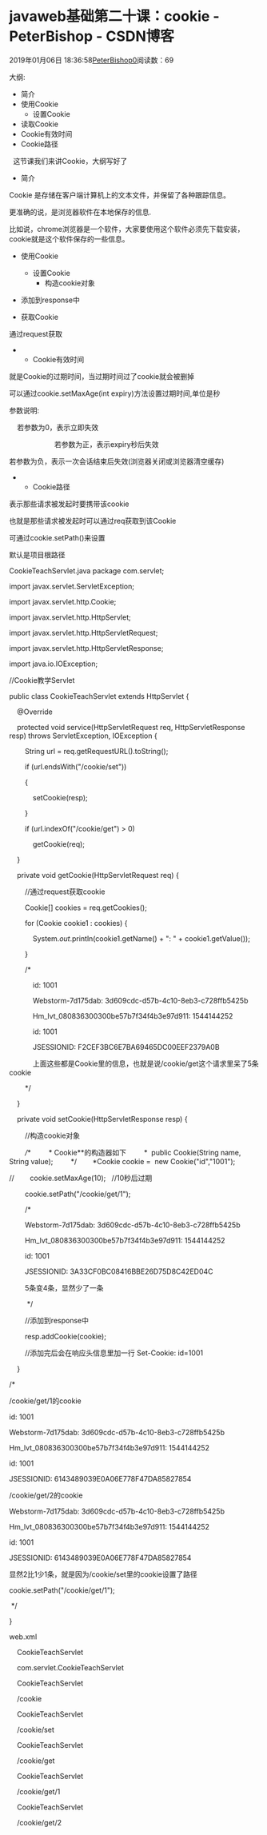 # javaweb基础第二十课：cookie - PeterBishop - CSDN博客





2019年01月06日 18:36:58[PeterBishop0](https://me.csdn.net/qq_40061421)阅读数：69








大纲:
- 简介
- 使用Cookie
	- 设置Cookie
- 读取Cookie
- Cookie有效时间
- Cookie路径




  这节课我们来讲Cookie，大纲写好了


- 简介

Cookie 是存储在客户端计算机上的文本文件，并保留了各种跟踪信息。

更准确的说，是浏览器软件在本地保存的信息.

比如说，chrome浏览器是一个软件，大家要使用这个软件必须先下载安装，cookie就是这个软件保存的一些信息。


- 使用Cookie
	- 设置Cookie
		- 构造cookie对象
- 添加到response中

- 获取Cookie


通过request获取
- - Cookie有效时间


就是Cookie的过期时间，当过期时间过了cookie就会被删掉

可以通过cookie.setMaxAge(int expiry)方法设置过期时间,单位是秒

参数说明:

    若参数为0，表示立即失效

                       若参数为正，表示expiry秒后失效

若参数为负，表示一次会话结束后失效(浏览器关闭或浏览器清空缓存)
- - Cookie路径


表示那些请求被发起时要携带该cookie

也就是那些请求被发起时可以通过req获取到该Cookie

可通过cookie.setPath()来设置

默认是项目根路径



CookieTeachServlet.java
package com.servlet;



import javax.servlet.ServletException;

import javax.servlet.http.Cookie;

import javax.servlet.http.HttpServlet;

import javax.servlet.http.HttpServletRequest;

import javax.servlet.http.HttpServletResponse;

import java.io.IOException;



//Cookie教学Servlet

public class CookieTeachServlet extends HttpServlet {

    @Override

    protected void service(HttpServletRequest req, HttpServletResponse resp) throws ServletException, IOException {



        String url = req.getRequestURL().toString();

        if (url.endsWith("/cookie/set"))

        {

            setCookie(resp);

        }

        if (url.indexOf("/cookie/get") > 0)

            getCookie(req);

    }



    private void getCookie(HttpServletRequest req) {

        //通过request获取cookie

        Cookie[] cookies = req.getCookies();

        for (Cookie cookie1 : cookies) {

            System.*out*.println(cookie1.getName() + ": " + cookie1.getValue());

        }

        /*

            id: 1001

            Webstorm-7d175dab: 3d609cdc-d57b-4c10-8eb3-c728ffb5425b

            Hm_lvt_080836300300be57b7f34f4b3e97d911: 1544144252

            id: 1001

            JSESSIONID: F2CEF3BC6E7BA69465DC00EEF2379A0B



            上面这些都是Cookie里的信息，也就是说/cookie/get这个请求里呆了5条cookie

        */

    }



    private void setCookie(HttpServletResponse resp) {

        //构造cookie对象

        */**         * Cookie**的构造器如下         *  public Cookie(String name, String value);         */        *Cookie cookie =  new Cookie("id","1001");

//        cookie.setMaxAge(10);   //10秒后过期

        cookie.setPath("/cookie/get/1");

        /*

        Webstorm-7d175dab: 3d609cdc-d57b-4c10-8eb3-c728ffb5425b

        Hm_lvt_080836300300be57b7f34f4b3e97d911: 1544144252

        id: 1001

        JSESSIONID: 3A33CF0BC08416BBE26D75D8C42ED04C



        5条变4条，显然少了一条

         */

        //添加到response中

        resp.addCookie(cookie);

        //添加完后会在响应头信息里加一行 Set-Cookie: id=1001

    }



/*

/cookie/get/1的cookie

id: 1001

Webstorm-7d175dab: 3d609cdc-d57b-4c10-8eb3-c728ffb5425b

Hm_lvt_080836300300be57b7f34f4b3e97d911: 1544144252

id: 1001

JSESSIONID: 6143489039E0A06E778F47DA85827854



/cookie/get/2的cookie

Webstorm-7d175dab: 3d609cdc-d57b-4c10-8eb3-c728ffb5425b

Hm_lvt_080836300300be57b7f34f4b3e97d911: 1544144252

id: 1001

JSESSIONID: 6143489039E0A06E778F47DA85827854



显然2比1少1条，就是因为/cookie/set里的cookie设置了路径

cookie.setPath("/cookie/get/1");

 */

}


web.xml
<servlet>

    <servlet-name>CookieTeachServlet</servlet-name>

    <servlet-class>com.servlet.CookieTeachServlet</servlet-class>

</servlet>



<servlet-mapping>

    <servlet-name>CookieTeachServlet</servlet-name>

    <url-pattern>/cookie</url-pattern>

</servlet-mapping>



<servlet-mapping>

    <servlet-name>CookieTeachServlet</servlet-name>

    <url-pattern>/cookie/set</url-pattern>

</servlet-mapping>



<servlet-mapping>

    <servlet-name>CookieTeachServlet</servlet-name>

    <url-pattern>/cookie/get</url-pattern>

</servlet-mapping>



<servlet-mapping>

    <servlet-name>CookieTeachServlet</servlet-name>

    <url-pattern>/cookie/get/1</url-pattern>

</servlet-mapping>



<servlet-mapping>

    <servlet-name>CookieTeachServlet</servlet-name>

    <url-pattern>/cookie/get/2</url-pattern>

</servlet-mapping>





